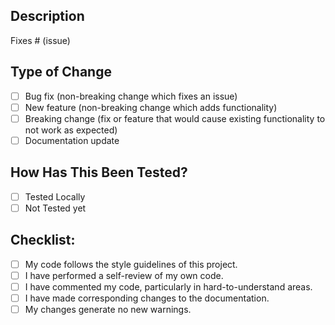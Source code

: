 ## Description

<!-- Please include a summary of the change and which issue is fixed. Please also include any relevant information where neccessary. -->

Fixes # (issue)

## Type of Change

<!-- Please delete options that are not relevant. -->

- [ ] Bug fix (non-breaking change which fixes an issue)
- [ ] New feature (non-breaking change which adds functionality)
- [ ] Breaking change (fix or feature that would cause existing functionality to not work as expected)
- [ ] Documentation update

## How Has This Been Tested?

<!-- Describe the tests that you ran to verify your changes. Provide instructions so we can reproduce. Include any relevant details for your test configuration. -->

- [ ] Tested Locally
- [ ] Not Tested yet

## Checklist:

- [ ] My code follows the style guidelines of this project.
- [ ] I have performed a self-review of my own code.
- [ ] I have commented my code, particularly in hard-to-understand areas.
- [ ] I have made corresponding changes to the documentation.
- [ ] My changes generate no new warnings.
